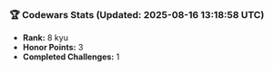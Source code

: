 ### 🏆 Codewars Stats (Updated: 2025-08-16 13:18:58 UTC)

- **Rank:** 8 kyu
- **Honor Points:** 3
- **Completed Challenges:** 1
